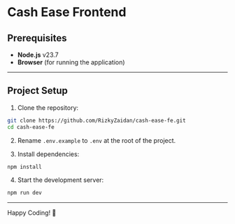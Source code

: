 
# Cash Ease Frontend

## Prerequisites

- **Node.js** v23.7  
- **Browser** (for running the application)

---

## Project Setup

1. Clone the repository:

```bash
git clone https://github.com/RizkyZaidan/cash-ease-fe.git
cd cash-ease-fe
```

2. Rename `.env.example` to `.env` at the root of the project.

3. Install dependencies:

```bash
npm install
```

4. Start the development server:

```bash
npm run dev
```

---

Happy Coding! 🚀
```
